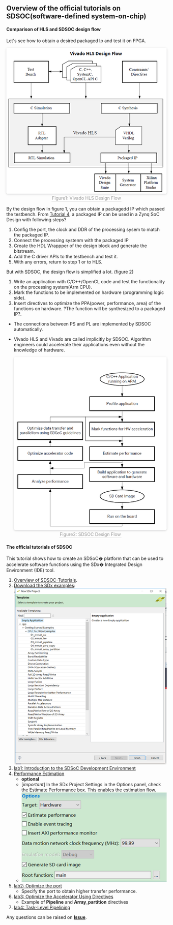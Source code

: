 ## Overview of the official tutorials on SDSOC(software-defined system-on-chip)

#### Comparison of HLS and SDSOC design flow 
Let's see how to obtain a desired packaged Ip and test it on FPGA.

  <center>
    <img style="border-radius: 0.3125em;
    box-shadow: 0 2px 4px 0 rgba(34,36,38,.12),0 2px 10px 0 rgba(34,36,38,.08);" 
    src="pic/T5/HLS_design_flow.png">
    <br>
    <div style="color:orange; border-bottom: 1px solid #d9d9d9;
    display: inline-block;
    color: #999;
    padding: 2px;">Figure1: Vivado HLS Design Flow</div>
</center>

By the design flow in figure 1, you can obtain a packagedd IP which passed the testbench. From [Tutorial 4](T4.md), a packaged IP can be used in a Zynq SoC Design with following steps?
1. Config the port, the clock and DDR of the processing sysem to match the packaged IP.
2. Connect the processing systenm with the packaged IP
3. Create the HDL Wrappper of the design block and generate the bitstream.
4. Add the C driver APIs to the testbench and test it.
5. With any errors, return to step 1 or to HLS.

But with SDSOC, the design flow is simplified a lot. (figure 2)
1. Write an application with C/C++/OpenCL code and test the functionality on the processing system(Arm CPU).
2. Mark the functions to be implemented on hardware (programming logic side).
3. Insert directives to optimize the PPA(power, performance,  area) of the functions on hardware. ?The function will be synthesized to a packaged IP?.
- The connections between PS and PL are implemented by SDSOC automatically. 
- Vivado HLS and Vivado are called implicitly by SDSOC. Algorithm engineers could accelerate their applications even without the knowledge of hardware. 

  <center>
    <img style="border-radius: 0.3125em;
    box-shadow: 0 2px 4px 0 rgba(34,36,38,.12),0 2px 10px 0 rgba(34,36,38,.08);" 
    src="pic/T5/SDSOC_design_flow.png">
    <br>
    <div style="color:orange; border-bottom: 1px solid #d9d9d9;
    display: inline-block;
    color: #999;
    padding: 2px;">Figure2: SDSOC Design Flow</div>
</center>

#### The official tutorials of SDSOC
This tutorial shows how to create an SDSoC� platform that can be used to accelerate software functions using the SDx� Integrated Design Environment (IDE) tool.

1. [Overview of SDSOC-Tutorials](https://github.com/Xilinx/SDSoC-Tutorials/tree/2018.2-Tutorials). 
2. [Download the SDx examples](https://github.com/Xilinx/SDSoC-Tutorials/blob/2018.2-Tutorials/getting-started-tutorial/lab-9-installing-applications-from-github.md):
  ![image](pic/T5/download_examples.png) 
3. [lab1: Introduction to the SDSoC Development Environment](https://github.com/Xilinx/SDSoC-Tutorials/blob/2018.2-Tutorials/getting-started-tutorial/lab-1-introduction-to-the-sdsoc-development-environment.md)
4. [Performance Estimation](https://github.com/Xilinx/SDSoC-Tutorials/blob/2018.2-Tutorials/getting-started-tutorial/lab-2-performance-estimation.md) 
    - **optional**
    - [*important*] In the SDx Project Settings in the Options panel, check the Estimate Performance box. This enables the estimation flow. 
    - ![image](pic/T5/estimate_performance.png) 
5. [lab2: Optimize the port](https://github.com/Xilinx/SDSoC-Tutorials/blob/2018.2-Tutorials/getting-started-tutorial/lab-3-optimize-the-application-code.md)
    - Specify the port to obtain higher transfer performance.
6. [lab3: Optimize the Accelerator Using Directives](https://github.com/Xilinx/SDSoC-Tutorials/blob/2018.2-Tutorials/getting-started-tutorial/lab-4-optimize-the-accelerator-using-directives.md)
    - Example of **Pipeline** and **Array_partition** directives
7. [lab4: Task-Level Pipelining](https://github.com/Xilinx/SDSoC-Tutorials/blob/2018.2-Tutorials/getting-started-tutorial/lab-5-task-level-pipelining.md)

Any questions can be raised on [**Issue**](https://github.com/Liuhsinche/ECE-GY-6483-2021Fall/issues).